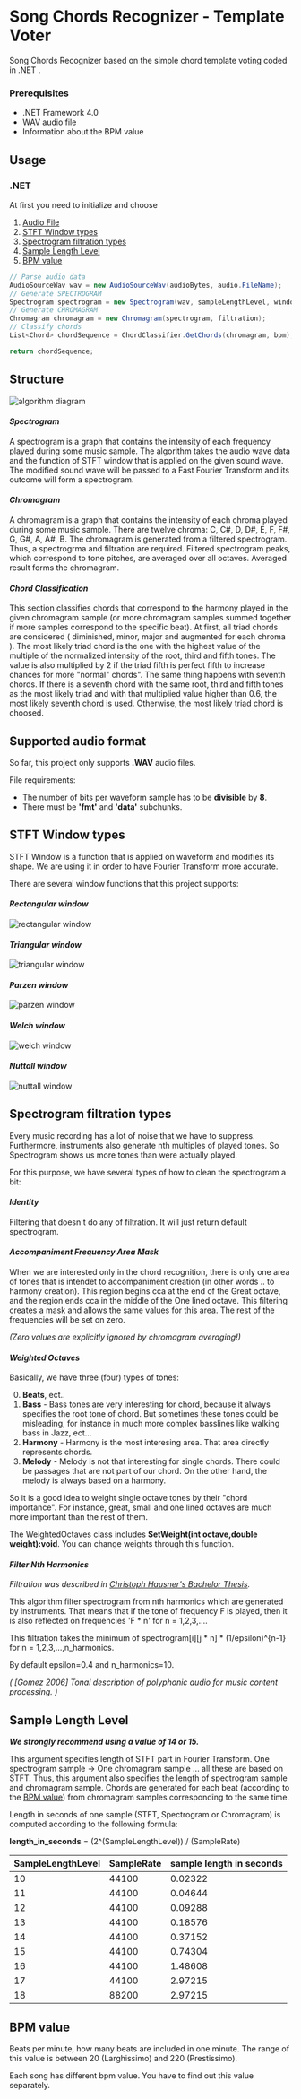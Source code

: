 ﻿# Song Chords Recognizer - Template Voter

Song Chords Recognizer based on the simple chord template voting coded in .NET .

### Prerequisites
 - .NET Framework 4.0
 - WAV audio file
 - Information about the BPM value


## Usage
### .NET

At first you need to initialize and choose

 1. [Audio File](#supported-audio-format)
 1. [STFT Window types ](#stft-window-types)
 1. [Spectrogram filtration types](#spectrogram-filtration-types)
 1. [Sample Length Level](#sample-length-level)
 1. [BPM value](#bpm-value)

```csharp
// Parse audio data
AudioSourceWav wav = new AudioSourceWav(audioBytes, audio.FileName);
// Generate SPECTROGRAM
Spectrogram spectrogram = new Spectrogram(wav, sampleLengthLevel, window);
// Generate CHROMAGRAM
Chromagram chromagram = new Chromagram(spectrogram, filtration);
// Classify chords
List<Chord> chordSequence = ChordClassifier.GetChords(chromagram, bpm);

return chordSequence;
```


## Structure
![algorithm diagram](./docs/imgs/algorithm_diagram.jpg)

#### ***Spectrogram***
A spectrogram is a graph that contains the intensity of each frequency played during some music sample.
The algorithm takes the audio wave data and the function of STFT window that is applied on the given sound wave.
The modified sound wave will be passed to a Fast Fourier Transform and its outcome will form a spectrogram.

#### ***Chromagram***
A chromagram is a graph that contains the intensity of each chroma played during some music sample.
There are twelve chroma: C, C#, D, D#, E, F, F#, G, G#, A, A#, B.
The chromagram is generated from a filtered spectrogram.
Thus, a spectrogrma and filtration are required.
Filtered spectrogram peaks, which correspond to tone pitches, are averaged over all octaves.
Averaged result forms the chromagram.

#### ***Chord Classification***
This section classifies chords that correspond to the harmony played in the given chromagram sample (or more chromagram samples summed together if more samples correspond to the specific beat).
At first, all triad chords are considered ( diminished, minor, major and augmented for each chroma ).
The most likely triad chord is the one with the highest value of the multiple of the normalized intensity of the root, third and fifth tones.
The value is also multiplied by 2 if the triad fifth is perfect fifth to increase chances for more "normal" chords".
The same thing happens with seventh chords.
If there is a seventh chord with the same root, third and fifth tones as the most likely triad and with that multiplied value higher than 0.6, the most likely seventh chord is used.
Otherwise, the most likely triad chord is choosed.

## Supported audio format
So far, this project only supports **.WAV** audio files.

File requirements:
- The number of bits per waveform sample has to be **divisible** by **8**.
- There must be **'fmt'** and **'data'** subchunks.

## STFT Window types
STFT Window is a function that is applied on waveform and modifies its shape.
We are using it in order to have Fourier Transform more accurate.

There are several window functions that this project supports:
#### ***Rectangular window***
![rectangular window](./docs/imgs/rectangular_window.jpg)
#### ***Triangular window***
![triangular window](./docs/imgs/triangular_window.jpg)
#### ***Parzen window***
![parzen window](./docs/imgs/parzen_window.jpg)
#### ***Welch window***
![welch window](./docs/imgs/welch_window.jpg)
#### ***Nuttall window***
![nuttall window](./docs/imgs/nuttall_window.jpg)

## Spectrogram filtration types
Every music recording has a lot of noise that we have to suppress.
Furthermore, instruments also generate nth multiples of played tones.
So Spectrogram shows us more tones than were actually played.

For this purpose, we have several types of how to clean the spectrogram a bit:

#### ***Identity***
Filtering that doesn't do any of filtration. It will just return default spectrogram.

#### ***Accompaniment Frequency Area Mask***
When we are interested only in the chord recognition, there is only one area of tones that is intendet to accompaniment creation (in other words .. to harmony creation).
This region begins cca at the end of the Great octave, and the region ends cca in the middle of the One lined octave.
This filtering creates a mask and allows the same values for this area.
The rest of the frequencies will be set on zero.

*(Zero values are explicitly ignored by chromagram averaging!)*

#### ***Weighted Octaves***
Basically, we have three (four) types of tones:

 0) **Beats**, ect..
 1) **Bass** - Bass tones are very interesting for chord, because it always specifies the root tone of chord. But sometimes these tones could be misleading, for instance in much more complex basslines like walking bass in Jazz, ect...
 2) **Harmony** - Harmony is the most interesing area. That area directly represents chords.
 3) **Melody** - Melody is not that interesting for single chords. There could be passages that are not part of our chord. On the other hand, the melody is always based on a harmony.

So it is a good idea to weight single octave tones by their "chord importance". For instance, great, small and one lined octaves are
much more important than the rest of them.

The WeightedOctaves class includes **SetWeight(int octave,double weight):void**.
You can change weights through this function.

#### ***Filter Nth Harmonics***
*Filtration was described in [Christoph Hausner's Bachelor Thesis](https://www.fim.uni-passau.de/fileadmin/dokumente/fakultaeten/fim/lehrstuhl/sauer/geyer/BA_MA_Arbeiten/BA-HausnerChristoph-201409.pdf).*

This algorithm filter spectrogram from nth harmonics which are generated by instruments.
That means that if the tone of frequency F is played, then it is also reflected on frequencies 'F * n' for n = 1,2,3,....

This filtration takes the minimum of spectrogram[i][j * n] * (1/epsilon)^{n-1} for n = 1,2,3,...,n_harmonics.

By default epsilon=0.4 and n_harmonics=10.

*( [Gomez 2006] Tonal description of polyphonic audio for music content processing. )*

## Sample Length Level
***We strongly recommend using a value of 14 or 15.***

This argument specifies length of STFT part in Fourier Transform. One spectrogram sample -> One chromagram sample ... all these are based on STFT.
Thus, this argument also specifies the length of spectrogram sample and chromagram sample.
Chords are generated for each beat (according to the [BPM value](#bpm-value)) from chromagram samples corresponding to the same time.

Length in seconds of one sample (STFT, Spectrogram or Chromagram) is computed according to the following formula:

**length_in_seconds** = (2^(SampleLengthLevel)) / (SampleRate)

|SampleLengthLevel|SampleRate|sample length in seconds|
|---|---|---|
| 10  | 44100  | 0.02322  |
| 11  | 44100  | 0.04644  |
| 12  | 44100  | 0.09288  |
| 13  | 44100  | 0.18576  |
| 14  | 44100  | 0.37152  |
| 15  | 44100  | 0.74304  |
| 16  | 44100  | 1.48608  |
| 17  | 44100  | 2.97215  |
| 18  | 88200  | 2.97215  |


## BPM value
Beats per minute, how many beats are included in one minute. The range of this value is between 20 (Larghissimo) and 220 (Prestissimo).

Each song has different bpm value. You have to find out this value separately.